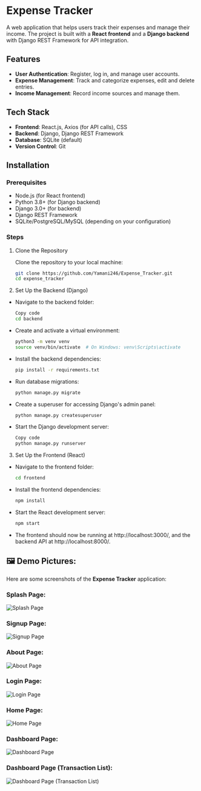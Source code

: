 # Expense Tracker

A web application that helps users track their expenses and manage their income. The project is built with a **React frontend** and a **Django backend** with Django REST Framework for API integration.

## Features

- **User Authentication**: Register, log in, and manage user accounts.
- **Expense Management**: Track and categorize expenses, edit and delete entries.
- **Income Management**: Record income sources and manage them.

## Tech Stack

- **Frontend**: React.js, Axios (for API calls), CSS
- **Backend**: Django, Django REST Framework
- **Database**: SQLite (default)
- **Version Control**: Git

## Installation

### Prerequisites

- Node.js (for React frontend)
- Python 3.8+ (for Django backend)
- Django 3.0+ (for backend)
- Django REST Framework
- SQLite/PostgreSQL/MySQL (depending on your configuration)

### Steps

1. Clone the Repository

    Clone the repository to your local machine:

    ```bash
    git clone https://github.com/Yamani246/Expense_Tracker.git
    cd expense_tracker

2. Set Up the Backend (Django)
- Navigate to the backend folder:

    ``` bash
    Copy code
    cd backend
- Create and activate a virtual environment:

    ```bash
    python3 -m venv venv
    source venv/bin/activate  # On Windows: venv\Scripts\activate
- Install the backend dependencies:

    ```bash
    pip install -r requirements.txt
- Run database migrations:

    ```bash
    python manage.py migrate
- Create a superuser for accessing Django's admin panel:

    ```bash
    python manage.py createsuperuser
- Start the Django development server:

    ```bash
    Copy code
    python manage.py runserver
3. Set Up the Frontend (React)
- Navigate to the frontend folder:

    ```bash
    cd frontend

- Install the frontend dependencies:

    ```bash
    npm install
- Start the React development server:

    ```bash
    npm start
* The frontend should now be running at http://localhost:3000/, and the backend API at http://localhost:8000/.

## 🖼️ Demo Pictures:
Here are some screenshots of the **Expense Tracker** application:

### Splash Page:
![Splash Page](Demo_pics/SplashPage.png)

### Signup Page:
![Signup Page](Demo_pics/signup.png)

### About Page:
![About Page](Demo_pics/about.png)

### Login Page:
![Login Page](Demo_pics/login.png)

### Home Page:
![Home Page](Demo_pics/home.png)

### Dashboard Page:
![Dashboard Page](Demo_pics/dashboard.png)

### Dashboard Page (Transaction List):
![Dashboard Page (Transaction List)](Demo_pics/expenditure.png)

